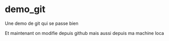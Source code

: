 # demo_git
Une demo de git qui se passe bien

Et maintenant on modifie depuis github
mais aussi depuis ma machine loca
